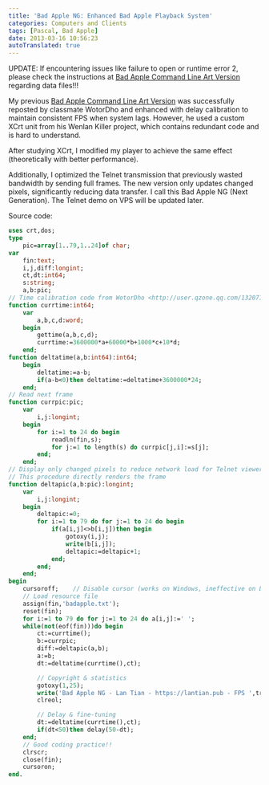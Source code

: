 ```yaml
---
title: 'Bad Apple NG: Enhanced Bad Apple Playback System'
categories: Computers and Clients
tags: [Pascal, Bad Apple]
date: 2013-03-16 10:56:23
autoTranslated: true
---
```


UPDATE: If encountering issues like failure to open or runtime error 2, please check the instructions at [Bad Apple Command Line Art Version](/en/article/modify-computer/bad-apple-command-line-art.lantian) regarding data files!!!

My previous [Bad Apple Command Line Art Version](/en/article/modify-computer/bad-apple-command-line-art.lantian) was successfully reposted by classmate WotorDho and enhanced with delay calibration to maintain consistent FPS when system lags. However, he used a custom XCrt unit from his Wenlan Killer project, which contains redundant code and is hard to understand.

After studying XCrt, I modified my player to achieve the same effect (theoretically with better performance).

Additionally, I optimized the Telnet transmission that previously wasted bandwidth by sending full frames. The new version only updates changed pixels, significantly reducing data transfer. I call this Bad Apple NG (Next Generation). The Telnet demo on VPS will be updated later.

Source code:

```pascal
uses crt,dos;
type
    pic=array[1..79,1..24]of char;
var
    fin:text;
    i,j,diff:longint;
    ct,dt:int64;
    s:string;
    a,b:pic;
// Time calibration code from WotorDho <http://user.qzone.qq.com/1320719107> (modified)
function currtime:int64;
    var
        a,b,c,d:word;
    begin
        gettime(a,b,c,d);
        currtime:=3600000*a+60000*b+1000*c+10*d;
    end;
function deltatime(a,b:int64):int64;
    begin
        deltatime:=a-b;
        if(a-b<0)then deltatime:=deltatime+3600000*24;
    end;
// Read next frame
function currpic:pic;
    var
        i,j:longint;
    begin
        for i:=1 to 24 do begin
            readln(fin,s);
            for j:=1 to length(s) do currpic[j,i]:=s[j];
        end;
    end;
// Display only changed pixels to reduce network load for Telnet viewers
// This procedure directly renders the frame
function deltapic(a,b:pic):longint;
    var
        i,j:longint;
    begin
        deltapic:=0;
        for i:=1 to 79 do for j:=1 to 24 do begin
            if(a[i,j]<>b[i,j])then begin
                gotoxy(i,j);
                write(b[i,j]);
                deltapic:=deltapic+1;
            end;
        end;
    end;
begin
    cursoroff;    // Disable cursor (works on Windows, ineffective on Linux) - thanks WotorDho
    // Load resource file
    assign(fin,'badapple.txt');
    reset(fin);
    for i:=1 to 79 do for j:=1 to 24 do a[i,j]:=' ';
    while(not(eof(fin)))do begin
        ct:=currtime();
        b:=currpic;
        diff:=deltapic(a,b);
        a:=b;
        dt:=deltatime(currtime(),ct);

        // Copyright & statistics
        gotoxy(1,25);
        write('Bad Apple NG - Lan Tian - https://lantian.pub - FPS ',trunc(1000/(50-dt)),', Diff ',diff);
        clreol;

        // Delay & fine-tuning
        dt:=deltatime(currtime(),ct);
        if(dt<50)then delay(50-dt);
    end;
    // Good coding practice!!
    clrscr;
    close(fin);
    cursoron;
end.
```
